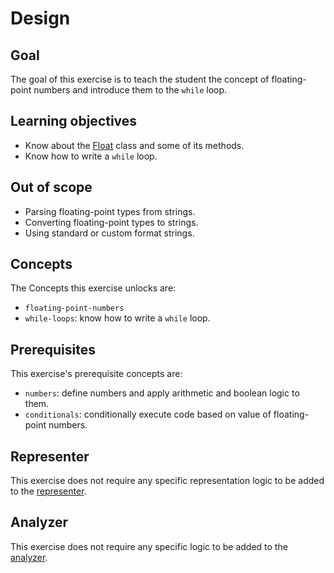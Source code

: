 # Design

## Goal

The goal of this exercise is to teach the student the concept of floating-point numbers and introduce them to the `while` loop.

## Learning objectives

- Know about the [Float][float-class] class and some of its methods.
- Know how to write a `while` loop.

## Out of scope

- Parsing floating-point types from strings.
- Converting floating-point types to strings.
- Using standard or custom format strings.

## Concepts

The Concepts this exercise unlocks are:

- `floating-point-numbers`
- `while-loops`: know how to write a `while` loop.

## Prerequisites

This exercise's prerequisite concepts are:

- `numbers`: define numbers and apply arithmetic and boolean logic to them.
- `conditionals`: conditionally execute code based on value of floating-point numbers.

## Representer

This exercise does not require any specific representation logic to be added to the [representer][representer].

## Analyzer

This exercise does not require any specific logic to be added to the [analyzer][analyzer].

[float-class]: https://ruby-doc.org/core-2.7.0/Float.html
[analyzer]: https://github.com/exercism/ruby-analyzer
[representer]: https://github.com/exercism/ruby-representer
